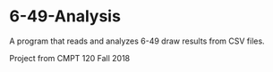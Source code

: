 # 6-49-Analysis
A program that reads and analyzes 6-49 draw results from CSV files.

Project from CMPT 120 Fall 2018
